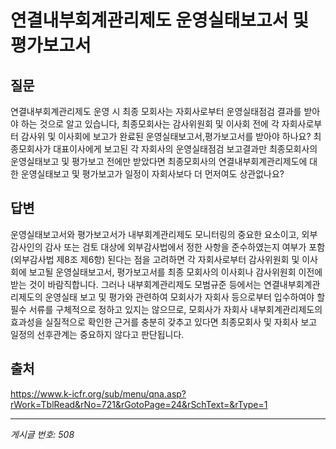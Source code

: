 # 연결내부회계관리제도 운영실태보고서 및 평가보고서

## 질문
연결내부회계관리제도 운영 시
최종 모회사는 자회사로부터 운영실태점검 결과를 받아야 하는 것으로 알고 있습니다,
최종모회사는 감사위원회 및 이사회 전에 각 자회사로부터 감사위 및 이사회에 보고가 완료된 운영실태보고서,평가보고서를 받아야 하나요?
최종모회사가 대표이사에게 보고된 각 자회사의 운영실태점검 보고결과만 최종모회사의 운영실태보고 및 평가보고 전에만 받았다면
최종모회사의 연결내부회계관리제도에 대한 운영실태보고 및 평가보고가 일정이 자회사보다 더 먼저여도 상관없나요?

## 답변
운영실태보고서와 평가보고서가 내부회계관리제도 모니터링의 중요한 요소이고, 외부감사인의 감사 또는 검토 대상에 외부감사법에서 정한 사항을 준수하였는지 여부가 포함(외부감사법 제8조 제6항) 된다는 점을 고려하면 각 자회사로부터 감사위원회 및 이사회에 보고될 운영실태보고서, 평가보고서를 최종 모회사의 이사회나 감사위원회 이전에 받는 것이 바람직합니다.
그러나 내부회계관리제도 모범규준 등에서는 연결내부회계관리제도의 운영실태 보고 및 평가와 관련하여 모회사가 자회사 등으로부터 입수하여야 할 필수 서류를 구체적으로 정하고 있지는 않으므로, 모회사가 자회사 내부회계관리제도의 효과성을 실질적으로 확인한 근거를 충분히 갖추고 있다면 최종모회사 및 자회사 보고 일정의 선후관계는 중요하지 않다고 판단됩니다.

## 출처
https://www.k-icfr.org/sub/menu/qna.asp?rWork=TblRead&rNo=721&rGotoPage=24&rSchText=&rType=1

---
*게시글 번호: 508*
